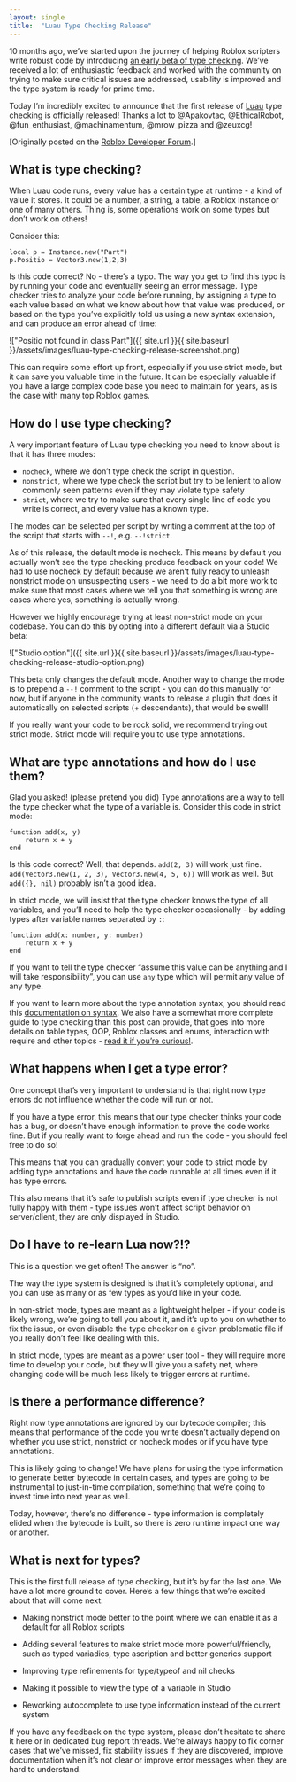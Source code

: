 ```yaml
---
layout: single
title:  "Luau Type Checking Release"
---
```


10 months ago, we’ve started upon the journey of helping Roblox scripters write robust code by introducing [an early beta of type checking](https://devforum.roblox.com/t/luau-type-checking-release). We’ve received a lot of enthusiastic feedback and worked with the community on trying to make sure critical issues are addressed, usability is improved and the type system is ready for prime time.

Today I’m incredibly excited to announce that the first release of [Luau](https://roblox.github.io/luau/) type checking is officially released! Thanks a lot to @Apakovtac, @EthicalRobot, @fun_enthusiast, @machinamentum, @mrow_pizza and @zeuxcg!

[Originally posted on the [Roblox Developer Forum](https://devforum.roblox.com/t/luau-type-checking-release/).]

## What is type checking?

When Luau code runs, every value has a certain type at runtime - a kind of value it stores. It could be a number, a string, a table, a Roblox Instance or one of many others. Thing is, some operations work on some types but don’t work on others!

Consider this:
```
local p = Instance.new("Part")
p.Positio = Vector3.new(1,2,3)
```
Is this code correct? No - there’s a typo. The way you get to find this typo is by running your code and eventually seeing an error message. Type checker tries to analyze your code before running, by assigning a type to each value based on what we know about how that value was produced, or based on the type you’ve explicitly told us using a new syntax extension, and can produce an error ahead of time:

!["Positio not found in class Part"]({{ site.url }}{{ site.baseurl }}/assets/images/luau-type-checking-release-screenshot.png)

This can require some effort up front, especially if you use strict mode, but it can save you valuable time in the future. It can be especially valuable if you have a large complex code base you need to maintain for years, as is the case with many top Roblox games.

## How do I use type checking?

A very important feature of Luau type checking you need to know about is that it has three modes:

 * `nocheck`, where we don’t type check the script in question.
 * `nonstrict`, where we type check the script but try to be lenient to allow commonly seen patterns even if they may violate type safety
 * `strict`, where we try to make sure that every single line of code you write is correct, and every value has a known type.
 
The modes can be selected per script by writing a comment at the top of the script that starts with `--!`, e.g. `--!strict`.

As of this release, the default mode is nocheck. This means by default you actually won’t see the type checking produce feedback on your code! We had to use nocheck by default because we aren’t fully ready to unleash nonstrict mode on unsuspecting users - we need to do a bit more work to make sure that most cases where we tell you that something is wrong are cases where yes, something is actually wrong.

However we highly encourage trying at least non-strict mode on your codebase. You can do this by opting into a different default via a Studio beta:

!["Studio option"]({{ site.url }}{{ site.baseurl }}/assets/images/luau-type-checking-release-studio-option.png)

This beta only changes the default mode. Another way to change the mode is to prepend a `--!` comment to the script - you can do this manually for now, but if anyone in the community wants to release a plugin that does it automatically on selected scripts (+ descendants), that would be swell!

If you really want your code to be rock solid, we recommend trying out strict mode. Strict mode will require you to use type annotations.

## What are type annotations and how do I use them?

Glad you asked! (please pretend you did) Type annotations are a way to tell the type checker what the type of a variable is. Consider this code in strict mode:
```
function add(x, y)
    return x + y
end
```
Is this code correct? Well, that depends. `add(2, 3)` will work just fine. `add(Vector3.new(1, 2, 3), Vector3.new(4, 5, 6))` will work as well. But `add({}, nil)` probably isn’t a good idea.

In strict mode, we will insist that the type checker knows the type of all variables, and you’ll need to help the type checker occasionally - by adding types after variable names separated by `:`:
```
function add(x: number, y: number)
    return x + y
end
```
If you want to tell the type checker “assume this value can be anything and I will take responsibility”, you can use `any` type which will permit any value of any type.

If you want to learn more about the type annotation syntax, you should read this [documentation on syntax](https://roblox.github.io/luau/syntax.html#type-annotations). We also have a somewhat more complete guide to type checking than this post can provide, that goes into more details on table types, OOP, Roblox classes and enums, interaction with require and other topics - [read it if you’re curious!](https://roblox.github.io/luau/typecheck.html).

## What happens when I get a type error?

One concept that’s very important to understand is that right now type errors do not influence whether the code will run or not.

If you have a type error, this means that our type checker thinks your code has a bug, or doesn’t have enough information to prove the code works fine. But if you really want to forge ahead and run the code - you should feel free to do so!

This means that you can gradually convert your code to strict mode by adding type annotations and have the code runnable at all times even if it has type errors.

This also means that it’s safe to publish scripts even if type checker is not fully happy with them - type issues won’t affect script behavior on server/client, they are only displayed in Studio.

## Do I have to re-learn Lua now?!?

This is a question we get often! The answer is “no”.

The way the type system is designed is that it’s completely optional, and you can use as many or as few types as you’d like in your code.

In non-strict mode, types are meant as a lightweight helper - if your code is likely wrong, we’re going to tell you about it, and it’s up to you on whether to fix the issue, or even disable the type checker on a given problematic file if you really don’t feel like dealing with this.

In strict mode, types are meant as a power user tool - they will require more time to develop your code, but they will give you a safety net, where changing code will be much less likely to trigger errors at runtime.

## Is there a performance difference?

Right now type annotations are ignored by our bytecode compiler; this means that performance of the code you write doesn’t actually depend on whether you use strict, nonstrict or nocheck modes or if you have type annotations.

This is likely going to change! We have plans for using the type information to generate better bytecode in certain cases, and types are going to be instrumental to just-in-time compilation, something that we’re going to invest time into next year as well.

Today, however, there’s no difference - type information is completely elided when the bytecode is built, so there is zero runtime impact one way or another.

## What is next for types?

This is the first full release of type checking, but it’s by far the last one. We have a lot more ground to cover. Here’s a few things that we’re excited about that will come next:

 * Making nonstrict mode better to the point where we can enable it as a default for all Roblox scripts

 * Adding several features to make strict mode more powerful/friendly, such as typed variadics, type ascription and better generics support

 * Improving type refinements for type/typeof and nil checks

 * Making it possible to view the type of a variable in Studio

 * Reworking autocomplete to use type information instead of the current system

If you have any feedback on the type system, please don’t hesitate to share it here or in dedicated bug report threads. We’re always happy to fix corner cases that we’ve missed, fix stability issues if they are discovered, improve documentation when it’s not clear or improve error messages when they are hard to understand.
